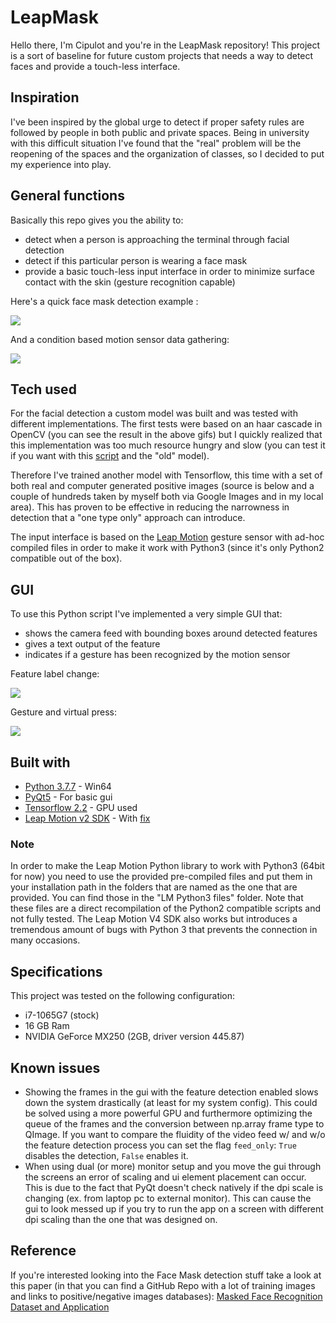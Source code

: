 # LeapMask

Hello there, I'm Cipulot and you're in the LeapMask repository!
This project is a sort of baseline for future custom projects that needs a way to detect faces and provide a touch-less interface.

## Inspiration
I've been inspired by the global urge to detect if proper safety rules are followed by people in both public and private spaces. Being in university with this difficult situation I've found that the "real" problem will be the reopening of the spaces and the organization of classes, so I decided to put my experience into play.

## General functions
Basically this repo gives you the ability to:
* detect when a person is approaching the terminal through facial detection
* detect if this particular person is wearing a face mask
* provide a basic touch-less input interface in order to minimize surface contact with the skin (gesture recognition capable)

Here's a quick face mask detection example :

![](https://github.com/Cipulot/LeapMask/blob/master/LeapMask/gifs/gif_facemask_detection_test.gif?raw=true)

And a condition based motion sensor data gathering:

![](https://github.com/Cipulot/LeapMask/blob/master/LeapMask/gifs/gif_nomask_mask_doorbell_example.gif?raw=true)

## Tech used
For the facial detection a custom model was built and was tested with different implementations.
The first tests were based on an haar cascade in OpenCV (you can see the result in the above gifs) but I quickly realized that this implementation was too much resource hungry and slow (you can test it if you want with this [script](https://github.com/Cipulot/LeapMask/blob/master/LeapMask/OpenCV_only_old.py) and the "old" model).

Therefore I've trained another model with Tensorflow, this time with a set of both real and computer generated positive images (source is below and a couple of hundreds taken by myself both via Google Images and in my local area). This has proven to be effective in reducing the narrowness in detection that a "one type only" approach can introduce.

The input interface is based on the [Leap Motion](https://www.ultraleap.com/datasheets/Leap_Motion_Controller_Datasheet.pdf) gesture sensor with ad-hoc compiled files in order to make it work with Python3 (since it's only Python2 compatible out of the box).

## GUI
To use this Python script I've implemented a very simple GUI that:
* shows the camera feed with bounding boxes around detected features
* gives a text output of the feature
* indicates if a gesture has been recognized by the motion sensor

Feature label change:

![](https://github.com/Cipulot/LeapMask/blob/master/LeapMask/gifs/Main_gui.gif?raw=true)

Gesture and virtual press:

![](https://github.com/Cipulot/LeapMask/blob/master/LeapMask/gifs/Gesture_gui.gif?raw=true)

## Built with
* [Python 3.7.7](https://www.python.org/downloads/release/python-377/) - Win64
* [PyQt5](https://pypi.org/project/PyQt5/) - For basic gui
* [Tensorflow 2.2](https://www.tensorflow.org/install) - GPU used
* [Leap Motion v2 SDK](https://developer.leapmotion.com/setup/desktop) - With [fix](https://forums.leapmotion.com/t/resolved-windows-10-fall-creators-update-bugfix/6585)

### Note
In order to make the Leap Motion Python library to work with Python3 (64bit for now) you need to use the provided pre-compiled files and put them in your installation path in the folders that are named as the one that are provided. You can find those in the "LM Python3 files" folder. Note that these files are a direct recompilation of the Python2 compatible scripts and not fully tested.
The Leap Motion V4 SDK also works but introduces a tremendous amount of bugs with Python 3 that prevents the connection in many occasions.

## Specifications
This project was tested on the following configuration:
* i7-1065G7 (stock)
* 16 GB Ram
* NVIDIA GeForce MX250 (2GB, driver version 445.87)

## Known issues
* Showing the frames in the gui with the feature detection enabled slows down the system drastically (at least for my system config). This could be solved using a more powerful GPU and furthermore optimizing the queue of the frames and the conversion between np.array frame type to QImage.
If you want to compare the fluidity of the video feed w/ and w/o the feature detection process you can set the flag ```feed_only```: ```True``` disables the detection, ```False``` enables it.
* When using dual (or more) monitor setup and you move the gui through the screens an error of scaling and ui element placement can occur. This is due to the fact that PyQt doesn't check natively if the dpi scale is changing (ex. from laptop pc to external monitor). This can cause the gui to look messed up if you try to run the app on a screen with different dpi scaling than the one that was designed on.

## Reference
If you're interested looking into the Face Mask detection stuff take a look at this paper (in that you can find a GitHub Repo with a lot of training images and links to positive/negative images databases):
[Masked Face Recognition Dataset and Application](https://arxiv.org/pdf/2003.09093.pdf)
